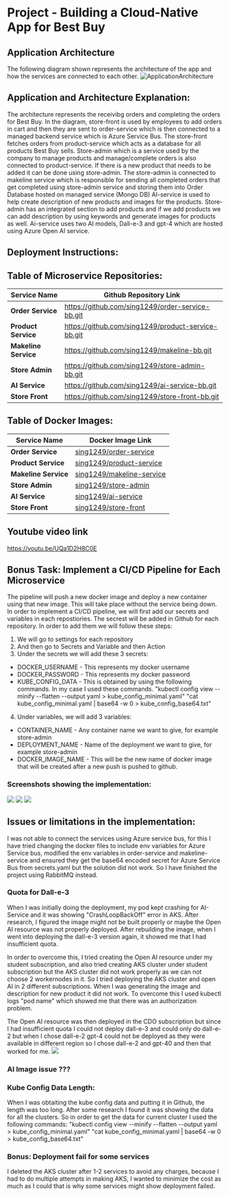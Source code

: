 # Project - Building a Cloud-Native App for Best Buy

## Application Architecture
The following diagram shown represents the architecture of the app and how the services are connected to each other. 
![ApplicationArchitecture](ApplicationArchitecture.png)


## Application and Architecture Explanation:
The architecture represents the receivibg orders and completing the orders for Best Buy. In the diagram, store-front is used by employees to add orders in cart and then they are sent to order-service which is then connected to a managed backend service which is Azure Service Bus.
The store-front fetches orders from product-service which acts as a database for all products Best Buy sells.
Store-admin which is a service used by the company to manage products and manage/complete orders is also connected to product-service. If there is a new product that needs to be added it can be done using store-admin. The store-admin is connected to makeline service which is responsible for sending all completed orders that get completed using store-admin service and storing them into Order Database hosted on managed service (Mongo DB)
AI-service is used to help create description of new products and images for the products. Store-admin has an integrated section to add products and if we add products we can add description by using keywords and generate images for products as well. Ai-service uses two AI models, Dall-e-3 and gpt-4 which are hosted using Azure Open AI service. 

## Deployment Instructions:

## Table of Microservice Repositories:

| Service Name       | Github Repository Link                                           |
|--------------------|------------------------------------------------------------------|
| **Order Service**   | https://github.com/sing1249/order-service-bb.git|
| **Product Service** | https://github.com/sing1249/product-service-bb.git|
| **Makeline Service**| https://github.com/sing1249/makeline-bb.git |
| **Store Admin**     | https://github.com/sing1249/store-admin-bb.git |
| **AI Service**      | https://github.com/sing1249/ai-service-bb.git |
| **Store Front**     | https://github.com/sing1249/store-front-bb.git|


## Table of Docker Images:

| Service Name       | Docker Image Link                                           |
|--------------------|------------------------------------------------------------------|
| **Order Service**   | [sing1249/order-service](https://hub.docker.com/repository/docker/sing1249/store-front/tags) |
| **Product Service** | [sing1249/product-service](https://hub.docker.com/repository/docker/sing1249/product-service/tags) |
| **Makeline Service**| [sing1249/makeline-service](https://hub.docker.com/repository/docker/sing1249/makeline-service/tags) |
| **Store Admin**     | [sing1249/store-admin](https://hub.docker.com/repository/docker/sing1249/store-admin/tags) |
| **AI Service**      | [sing1249/ai-service](https://hub.docker.com/repository/docker/sing1249/ai-service/tags) |
| **Store Front**     | [sing1249/store-front](https://hub.docker.com/repository/docker/sing1249/store-front/tags) |




## Youtube video link
https://youtu.be/UQa1D2H8C0E 

## Bonus Task: Implement a CI/CD Pipeline for Each Microservice 
The pipeline will push a new docker image and deploy a new container using that new image. This will take place without the service being down. 
In order to implement a CI/CD pipeline, we will first add our secrets and variables in each repostiories. 
The secrest will be added in Github for each repository.
In order to add them we will follow these steps:
1. We will go to settings for each repository
2. And then go to Secrets and Variable and then Action
3. Under the secrets we will add these 3 secrets:
- DOCKER_USERNAME - This represents my docker username
- DOCKER_PASSWORD - This represents my docker password
- KUBE_CONFIG_DATA - This is obtained by using the following commands. In my case I used these commands. 
"kubectl config view --minify --flatten --output yaml > kube_config_minimal.yaml"
"cat kube_config_minimal.yaml | base64 -w 0 > kube_config_base64.txt"
4. Under variables, we will add 3 variables:
- CONTAINER_NAME - Any container name we want to give, for example store-admin
- DEPLOYMENT_NAME - Name of the deployment we want to give, for example store-admin
- DOCKER_IMAGE_NAME - This will be the new name of docker image that will be created after a new push is pushed to github.

### Screenshots showing the implementation:
![](Screenshots/newpush.png)
![](Screenshots/successful.png)
![](Screenshots/newimage.png)

## Issues or limitations in the implementation:
I was not able to connect the services using Azure service bus, for this I have tried changing the docker files to include env variables for Azure Service bus, modified the env variables in order-service and makeline-service and ensured they get the base64 encoded secret for Azure Service Bus from secrets.yaml but the solution did not work.
So I have finished the project using RabbitMQ instead. 

### Quota for Dall-e-3
When I was initially doing the deployment, my pod kept crashing for AI-Service and it was showing "CrashLoopBackOff" error in AKS. After research, I figured the image might not be built properly or maybe the Open AI resource was not properly deployed. After rebuilding the image, when I went into deploying the dall-e-3 version again, it showed me that I had insufficient quota. 

In order to overcome this, I tried creating the Open AI resource under my student subscription, and also tried creating AKS cluster under student subscription but the AKS cluster did not work properly as we can not choose 2 workernodes in it. 
So I tried deploying the AKS cluster and open AI in 2 different subscriptions. When I was generating the image and description for new product it did not work.
To overcome this I used kubectl logs "pod name" which showed me that there was an authorization problem. 

The Open AI resource was then deployed in the CDO subscription but since I had insufficient quota I could not deploy dall-e-3 and could only do dall-e-2 but when I chose dall-e-2 gpt-4 could not be deployed as they were available in different region so I chose dall-e-2 and gpt-40 and then that worked for me. 
![](Screenshots/Quota.png)

### AI Image issue ???

### Kube Config Data Length:
When I was obtaiting the kube config data and putting it in Github, the length was too long. After some research I found it was showing the data for all the clusters. So in order to get the data for current cluster I used the following commands:
"kubectl config view --minify --flatten --output yaml > kube_config_minimal.yaml"
"cat kube_config_minimal.yaml | base64 -w 0 > kube_config_base64.txt"

### Bonus: Deployment fail for some services
I deleted the AKS cluster after 1-2 services to avoid any charges, because I had to do multiple attempts in making AKS, I wanted to minimize the cost as much as I could that is why some services might show deployment failed.
